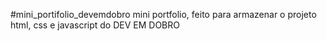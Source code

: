 #mini_portifolio_devemdobro
mini portfolio, feito para armazenar o projeto html, css e javascript do DEV EM DOBRO
